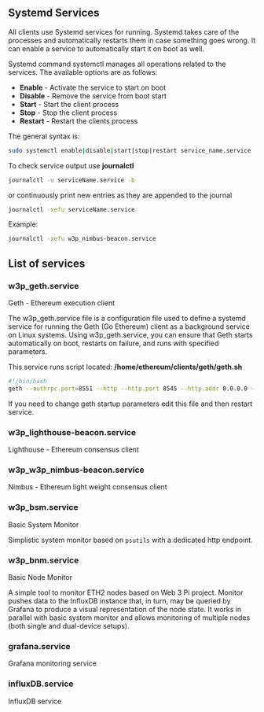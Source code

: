 ## Systemd Services

All clients use Systemd services for running. Systemd takes care of the processes and automatically restarts them in case something goes wrong. It can enable a service to automatically start it on boot as well.

Systemd command systemctl manages all operations related to the services. The available options are as follows:

- **Enable** - Activate the service to start on boot
- **Disable** - Remove the service from boot start
- **Start** - Start the client process
- **Stop** - Stop the client process
- **Restart** - Restart the clients process

The general syntax is:

``` sh
sudo systemctl enable|disable|start|stop|restart service_name.service
```

To check service output use **journalctl**

``` sh
journalctl -u serviceName.service -b
```
or continuously print new entries as they are appended to the journal
``` sh
journalctl -xefu serviceName.service
```

Example:
``` sh
journalctl -xefu w3p_nimbus-beacon.service
```

## List of services

<!-- - w3p_geth.service
- w3p_lighthouse-beacon.service
- w3p_w3p_nimbus-beacon.service
- w3p_bsm.service
- w3p_bnm.service
- grafana.service
- influxDB.service -->

### w3p_geth.service

Geth - Ethereum execution client

The w3p_geth.service file is a configuration file used to define a systemd service for running the Geth (Go Ethereum) client as a background service on Linux systems. Using w3p_geth.service, you can ensure that Geth starts automatically on boot, restarts on failure, and runs with specified parameters.

This service runs script located: **/home/ethereum/clients/geth/geth.sh**

``` sh
#!/bin/bash
geth --authrpc.port=8551 --http --http.port 8545 --http.addr 0.0.0.0 --http.vhosts '*' --ws --ws.port 8546 --ws.addr 0.0.0.0 --ws.origins '*' --authrpc.jwtsecret /home/ethereum/clients/secrets/jwt.hex --state.scheme=path --discovery.port 30303 --port 30303
```

If you need to change geth startup parameters edit this file and then restart service.

### w3p_lighthouse-beacon.service

Lighthouse - Ethereum consensus client

### w3p_w3p_nimbus-beacon.service

Nimbus - Ethereum light weight consensus client

### w3p_bsm.service

Basic System Monitor

Simplistic system monitor based on `psutils` with a dedicated http endpoint.


### w3p_bnm.service

Basic Node Monitor

A simple tool to monitor ETH2 nodes based on Web 3 Pi project. Monitor pushes data to the InfluxDB instance that, in turn, may be queried by Grafana to produce a visual representation of the node state. It works in parallel with basic system monitor and allows monitoring of multiple nodes (both single and dual-device setups).

### grafana.service

Grafana monitoring service


### influxDB.service

InfluxDB service
